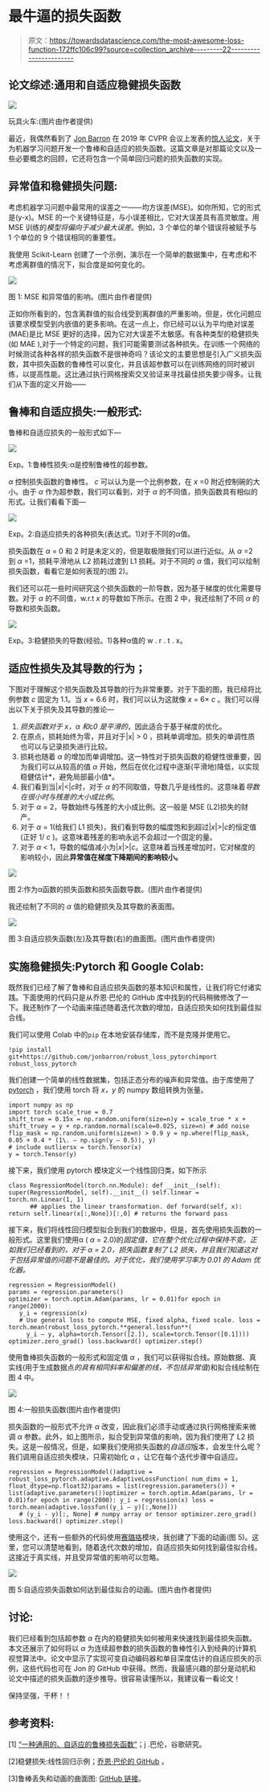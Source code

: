 # 最牛逼的损失函数

> 原文：<https://towardsdatascience.com/the-most-awesome-loss-function-172ffc106c99?source=collection_archive---------22----------------------->

## 论文综述:通用和自适应稳健损失函数

![](img/8ef98b494d80f2c4fa2f75a4b0b083c6.png)

玩具火车:(图片由作者提供)

最近，我偶然看到了 [Jon Barron](https://jonbarron.info/) 在 2019 年 CVPR 会议上发表的[惊人论文](https://arxiv.org/abs/1701.03077)，关于为机器学习问题开发一个鲁棒和自适应的损失函数。这篇文章是对那篇论文以及一些必要概念的回顾，它还将包含一个简单回归问题的损失函数的实现。

## 异常值和稳健损失问题:

考虑机器学习问题中最常用的误差之一——均方误差(MSE)。如你所知，它的形式是(y-x)。MSE 的一个关键特征是，与小误差相比，它对大误差具有高灵敏度。用 MSE 训练的*模型将偏向于减少最大误差*。例如，3 个单位的单个错误将被赋予与 1 个单位的 9 个错误相同的重要性。

我使用 Scikit-Learn 创建了一个示例，演示在一个简单的数据集中，在考虑和不考虑离群值的情况下，拟合度是如何变化的。

![](img/2eba1e63de352daccce4d3304f19a7cb.png)

图 1: MSE 和异常值的影响。(图片由作者提供)

正如你所看到的，包含离群值的拟合线受到离群值的严重影响，但是，优化问题应该要求模型受到内嵌值的更多影响。在这一点上，你已经可以认为平均绝对误差(MAE)是比 MSE 更好的选择，因为它对大误差不太敏感。有各种类型的稳健损失(如 MAE ),对于一个特定的问题，我们可能需要测试各种损失。在训练一个网络的时候测试各种各样的损失函数不是很神奇吗？该论文的主要思想是引入广义损失函数，其中损失函数的鲁棒性可以变化，并且该超参数可以在训练网络的同时被训练，以提高性能。这比通过执行网格搜索交叉验证来寻找最佳损失要少得多。让我们从下面的定义开始——

## 鲁棒和自适应损失:一般形式:

鲁棒和自适应损失的一般形式如下—

![](img/96f98d408036a24a207a0fc68dbf1d86.png)

Exp。1:鲁棒性损失:α是控制鲁棒性的超参数。

*α* 控制损失函数的鲁棒性。 *c* 可以认为是一个比例参数，在 *x* =0 附近控制碗的大小。由于 *α* 作为超参数，我们可以看到，对于 *α* 的不同值，损失函数具有相似的形式。让我们看看下面—

![](img/55d1bfb3c3f65030a4a661198c8818a7.png)

Exp。2:自适应损失的各种损失(表达式。1)对于不同的α值。

损失函数在 *α* = 0 和 2 时是未定义的，但是取极限我们可以进行近似。从 *α* =2 到 *α* =1，损耗平滑地从 L2 损耗过渡到 L1 损耗。对于不同的 *α* 值，我们可以绘制损失函数，看看它是如何表现的(图 2)。

我们还可以花一些时间研究这个损失函数的一阶导数，因为基于梯度的优化需要导数。对于 *α* 的不同值，w.r.t *x* 的导数如下所示。在图 2 中，我还绘制了不同 *α* 的导数和损失函数。

![](img/086e38865ea5762b0f7648a9b5a7b5e4.png)

Exp。3:稳健损失的导数(经验。1)各种α值的 w . r . t . x。

## 适应性损失及其导数的行为；

下图对于理解这个损失函数及其导数的行为非常重要。对于下面的图，我已经将比例参数 *c* 固定为 1.1。当 *x* = 6.6 时，我们可以认为这就像 *x* = 6× *c* 。我们可以得出以下关于损失及其导数的推论—

1.  *损失函数对于 *x，α* 和*c*0 是平滑的*，因此适合于基于梯度的优化。
2.  在原点，损耗始终为零，并且对于|x| > 0 ，损耗单调增加。损失的单调性质也可以与记录损失进行比较。
3.  损耗也随着 *α* 的增加而单调增加。这一特性对于损失函数的稳健性很重要，因为我们可以从较高的值 *α* 开始，然后在优化过程中逐渐(平滑地)降低，以实现稳健估计*，避免局部最小值*。
4.  我们看到当|*x*|<|*c*时，对于 *α* 的不同取值，导数几乎是线性的。这意味着*导数在很小时与残差的大小成比例*。
5.  对于 *α* = 2，导数始终与残差的大小成比例。这一般是 MSE (L2)损失的财产。
6.  对于 *α* = 1(给我们 L1 损失)，我们看到导数的幅度饱和到超过|*x*|>|*c*的恒定值(正好 1/ *c* )。这意味着残差的影响永远不会超过一个固定的量。
7.  对于 *α* < 1，导数的幅值减小为|*x*|>|*c*。这意味着当残差增加时，它对梯度的影响较小，因此**异常值在梯度下降期间的影响较小。**

![](img/95d684b98010b92e25fb837f09f01cb1.png)

图 2:作为α函数的损失函数和损失函数导数。(图片由作者提供)

我还绘制了不同的 *α* 值的稳健损失及其导数的表面图。

![](img/351cacab9e263901b7157bc39aa85cd8.png)

图 3:自适应损失函数(左)及其导数(右)的曲面图。(图片由作者提供)

## 实施稳健损失:Pytorch 和 Google Colab:

既然我们已经了解了鲁棒和自适应损失函数的基本知识和属性，让我们将它付诸实践。下面使用的代码只是从乔恩·巴伦的 GitHub 库中找到的代码稍微修改了一下。我还制作了一个动画来描述随着迭代次数的增加，自适应损失如何找到最佳拟合线。

我们可以使用 Colab 中的`pip` 在本地安装存储库，而不是克隆并使用它。

```
!pip install git+https://github.com/jonbarron/robust_loss_pytorchimport robust_loss_pytorch 
```

我们创建一个简单的线性数据集，包括正态分布的噪声和异常值。由于库使用了 [pytorch](https://pytorch.org/) ，我们使用 torch 将 *x，y* 的 numpy 数组转换为张量。

```
import numpy as np
import torch scale_true = 0.7
shift_true = 0.15x = np.random.uniform(size=n)y = scale_true * x + shift_truey = y + np.random.normal(scale=0.025, size=n) # add noise flip_mask = np.random.uniform(size=n) > 0.9 y = np.where(flip_mask, 0.05 + 0.4 * (1\. — np.sign(y — 0.5)), y) 
# include outliersx = torch.Tensor(x)
y = torch.Tensor(y)
```

接下来，我们使用 pytorch 模块定义一个线性回归类，如下所示

```
class RegressionModel(torch.nn.Module): def __init__(self): super(RegressionModel, self).__init__() self.linear = torch.nn.Linear(1, 1) 
      ## applies the linear transformation. def forward(self, x): return self.linear(x[:,None])[:,0] # returns the forward pass
```

接下来，我们将线性回归模型拟合到我们的数据中，但是，首先使用损失函数的一般形式。这里我们使用α ( *α* = 2.0)的*固定值，它在整个优化过程中保持不变。正如我们已经看到的，对于 *α* = 2.0，损失函数复制了 L2 损失，并且我们知道这对于包括异常值的问题不是最佳的。对于优化，我们使用学习率为 0.01 的 Adam 优化器。*

```
regression = RegressionModel()
params = regression.parameters()
optimizer = torch.optim.Adam(params, lr = 0.01)for epoch in range(2000):
   y_i = regression(x)
   # Use general loss to compute MSE, fixed alpha, fixed scale. loss = torch.mean(robust_loss_pytorch.**general.lossfun**(
     y_i — y, alpha=torch.Tensor([2.]), scale=torch.Tensor([0.1]))) optimizer.zero_grad() loss.backward() optimizer.step()
```

使用鲁棒损失函数的一般形式和固定值 *α* ，我们可以获得拟合线。原始数据、真实线(用于生成数据点*的具有相同斜率和偏差的线，不包括异常值*)和拟合线绘制在图 4 中。

![](img/c6089d0dfcf08bd37c789ae9ebd33fee.png)

图 4:一般损失函数(图片由作者提供)

损失函数的一般形式不允许 *α* 改变，因此我们必须手动或通过执行网格搜索来微调 *α* 参数。此外，如上图所示，拟合受到异常值的影响，因为我们使用了 L2 损失。这是一般情况，但是，如果我们使用损失函数的*自适应*版本，会发生什么呢？我们调用自适应损失模块，只需初始化 *α* ，让它在每个迭代步骤中自适应。

```
regression = RegressionModel()adaptive = robust_loss_pytorch.adaptive.AdaptiveLossFunction( num_dims = 1, float_dtype=np.float32)params = list(regression.parameters()) + list(adaptive.parameters())optimizer = torch.optim.Adam(params, lr = 0.01)for epoch in range(2000): y_i = regression(x) loss = torch.mean(adaptive.lossfun((y_i — y)[:,None]))
   # (y_i - y)[:, None] # numpy array or tensor optimizer.zero_grad() loss.backward() optimizer.step()
```

使用这个，还有一些额外的代码使用[赛璐珞](https://pypi.org/project/celluloid/)模块，我创建了下面的动画(图 5)。这里，您可以清楚地看到，随着迭代次数的增加，自适应损失如何找到最佳拟合线。这接近于真实线，并且受异常值的影响可以忽略。

![](img/e2f7cd83df5b811b8ae9907801ba5499.png)

图 5:自适应损失函数如何达到最佳拟合的动画。(图片由作者提供)

## 讨论:

我们已经看到包括超参数 *α* 在内的稳健损失如何被用来快速找到最佳损失函数。本文还展示了如何将以 *α* 为连续超参数的损失函数的鲁棒性引入到经典的计算机视觉算法中。论文中显示了实现可变自动编码器和单目深度估计的自适应损失的示例，这些代码也可在 Jon 的 GitHub 中获得。然而，我最感兴趣的部分是动机和论文中描述的损失函数的逐步推导。很容易读懂所以，我建议看一看论文！

保持坚强，干杯！！

## 参考资料:

[1] [“一种通用的、自适应的鲁棒损失函数”](https://arxiv.org/pdf/1701.03077.pdf)；j .巴伦，谷歌研究。

[2]稳健损失:线性回归示例；[乔恩·巴伦的 GitHub](https://github.com/jonbarron/robust_loss_pytorch) 。

[3]鲁棒丢失和动画的曲面图: [GitHub 链接](https://github.com/suvoooo/Machine_Learning/blob/master/AdaptiveLoss.ipynb)。